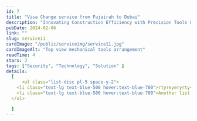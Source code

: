 ```yaml
---
id: 7 
title: "Visa Change service from Fujairah to Dubai"
description: "Innovating Construction Efficiency with Precision Tools & Support"
pubDate: 2024-02-06
link: ""
slug: service11
cardImage: "/public/serviceimg/service11.jpg"
cardImageAlt: "Top view mechanical tools arrangement"
readTime: 4
stars: 3
tags: ["Security", "Technology", "Solution" ]
details:
  [
      <ul class="list-disc pl-5 space-y-2">
    <li class="text-lg text-blue-500 hover:text-blue-700">rtyreyeryrty</li>
    <li class="text-lg text-blue-500 hover:text-blue-700">Another list item</li>
  </ul>

  ]
---
```


